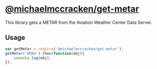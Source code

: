 # [@michaelmccracken/get-metar](https://github.com/MichaelDMcCracken/get-metar)

This library gets a METAR from the Aviation Weather Center Data Server.

## Usage

```js
var getMetar = require('@michaelmccracken/get-metar');
getMetar('KRDU').then(function(obj){
    console.log(obj);
});
```

